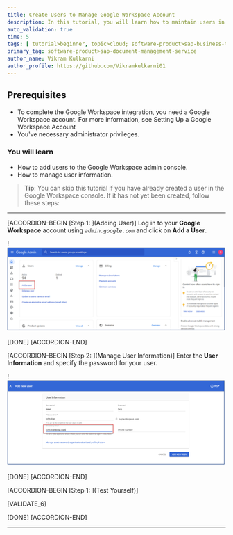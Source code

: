 ```yaml
---
title: Create Users to Manage Google Workspace Account
description: In this tutorial, you will learn how to maintain users in your Google Workspace account.
auto_validation: true
time: 5
tags: [ tutorial>beginner, topic>cloud; software-product>sap-business-technology-platform, software-product>sap-s-4hana; topic>Google Workspace ]
primary_tag: software-product>sap-document-management-service
author_name: Vikram Kulkarni
author_profile: https://github.com/Vikramkulkarni01
---
```


## Prerequisites
 - To complete the Google Workspace integration, you need a Google Workspace account. For more information, see Setting Up a Google Workspace Account
 - You've necessary administrator privileges.

### You will learn
  - How to add users to the Google Workspace admin console.
  - How to manage user information.

> **Tip**: You can skip this tutorial if you have already created a user in the Google Workspace console. If it has not yet been created, follow these steps:

---

[ACCORDION-BEGIN [Step 1: ](Adding User)]
Log in to your **Google Workspace** account using *`admin.google.com`* and click on **Add a User**.

  !![Adding User](Add_User.png)

[DONE]
[ACCORDION-END]

[ACCORDION-BEGIN [Step 2: ](Manage User Information)]
Enter the **User Information** and specify the password for your user.

  !![ManageUserinfo](UserInformation.png)

[DONE]
[ACCORDION-END]


[ACCORDION-BEGIN [Step 1: ](Test Yourself)]

[VALIDATE_6]

[DONE]
[ACCORDION-END]





---
